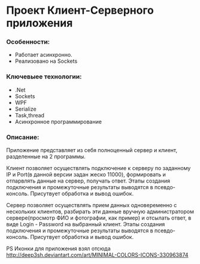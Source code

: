 Проект Клиент-Серверного приложения
===============================

### Особенности:
* Работает  асинхронно.
* Реализовано на Sockets

### Ключевыее технологии:
* .Net
* Sockets
* WPF
* Serialize
* Task,thread
* Асинхронное программирование

### Описание:

Приложение представляет из себя полноценный сервер и клиент, разделенные на 2 программы.

Клиент позволяет осуществлять подключение к серверу по заданному IP и Port(в данной версии задан жеско 11000), формировать и отпарвлять данные на сервер, получать ответ. 
Этапы создания подключения и промежуточные результаты выводятся в псевдо-консоль.
Присутвует обработка и вывод ошибок.

Сервер позволяет осуществлять прием данных одновеременно с нескольких клиентов, разбирать эти данные вручную администратором сервере(просмотр ФИО и фотографии, как пример) и отсылать ответ, в виде Login - Password на выбранный клиент.
Этапы создания подключения и промежуточные результаты выводятся в псевдо-консоль.
Присутвует обработка и вывод ошибок.

PS
Иконки для приложения взял отсюда http://deep3sh.deviantart.com/art/MINIMAL-COLORS-ICONS-330963874